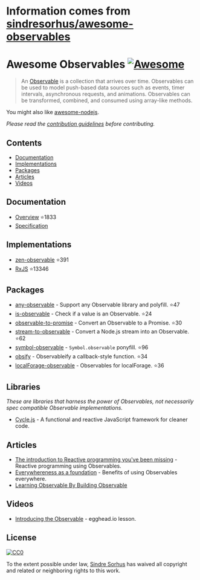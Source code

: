 # Information comes from [sindresorhus/awesome-observables](https://github.com/sindresorhus/awesome-observables)
# Awesome Observables [![Awesome](https://awesome.re/badge.svg)](https://awesome.re)

> An [Observable](https://github.com/zenparsing/es-observable) is a collection that arrives over time. Observables can be used to model push-based data sources such as events, timer intervals, asynchronous requests, and animations. Observables can be transformed, combined, and consumed using array-like methods.

You might also like [awesome-nodejs](https://github.com/sindresorhus/awesome-nodejs).

*Please read the [contribution guidelines](contributing.md) before contributing.*


## Contents

- [Documentation](#documentation)
- [Implementations](#implementations)
- [Packages](#packages)
- [Articles](#articles)
- [Videos](#videos)


## Documentation

- [Overview](https://github.com/zenparsing/es-observable) :star:1833
- [Specification](https://zenparsing.github.io/es-observable/)


## Implementations

- [zen-observable](https://github.com/zenparsing/zen-observable) :star:391
- [RxJS](https://github.com/ReactiveX/RxJS) :star:13346


## Packages

- [any-observable](https://github.com/sindresorhus/any-observable) - Support any Observable library and polyfill. :star:47
- [is-observable](https://github.com/sindresorhus/is-observable) - Check if a value is an Observable. :star:24
- [observable-to-promise](https://github.com/sindresorhus/observable-to-promise) - Convert an Observable to a Promise. :star:30
- [stream-to-observable](https://github.com/jamestalmage/stream-to-observable) - Convert a Node.js stream into an Observable. :star:62
- [symbol-observable](https://github.com/blesh/symbol-observable) - `Symbol.observable` ponyfill. :star:96
- [obsify](https://github.com/samverschueren/obsify) - Observableify a callback-style function. :star:34
- [localForage-observable](https://github.com/thgreasi/localForage-observable) - Observables for localForage. :star:36


## Libraries

*These are libraries that harness the power of Observables, not necessarily spec compatible Observable implementations.*

- [Cycle.js](http://cycle.js.org) - A functional and reactive JavaScript framework for cleaner code.


## Articles

- [The introduction to Reactive programming you've been missing](https://gist.github.com/staltz/868e7e9bc2a7b8c1f754) - Reactive programming using Observables.
- [Everywhereness as a foundation](http://staltz.com/everywhereness-as-a-foundation.html) - Benefits of using Observables everywhere.
- [Learning Observable By Building Observable](https://medium.com/@benlesh/learning-observable-by-building-observable-d5da57405d87)


## Videos

- [Introducing the Observable](https://egghead.io/lessons/javascript-introducing-the-observable) - egghead.io lesson.


## License

[![CC0](http://mirrors.creativecommons.org/presskit/buttons/88x31/svg/cc-zero.svg)](https://creativecommons.org/publicdomain/zero/1.0/)

To the extent possible under law, [Sindre Sorhus](https://sindresorhus.com) has waived all copyright and related or neighboring rights to this work.

